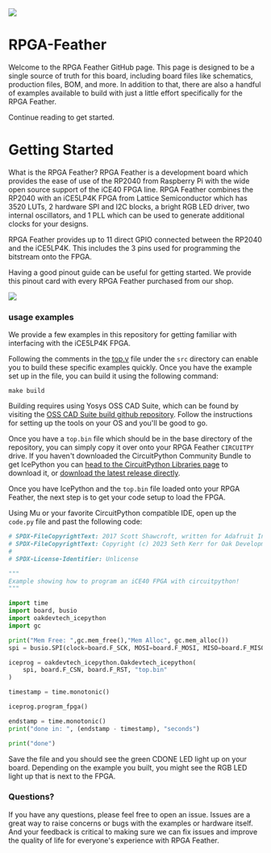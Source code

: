 <image src="/images/RPGA_Feather_Banner.jpeg">

# RPGA-Feather

Welcome to the RPGA Feather GitHub page. This page is designed to be a single source of truth for this board, including board files like schematics, production files, BOM, and more. In addition to that, there are also a handful of examples available to build with just a little effort specifically for the RPGA Feather.

Continue reading to get started.

# Getting Started

What is the RPGA Feather? RPGA Feather is a development board which provides the ease of use of the RP2040 from Raspberry Pi with the wide open source support of the iCE40 FPGA line. RPGA Feather combines the RP2040 with an iCE5LP4K FPGA from Lattice Semiconductor which has 3520 LUTs, 2 hardware SPI and I2C blocks, a bright RGB LED driver, two internal oscillators, and 1 PLL which can be used to generate additional clocks for your designs.

RPGA Feather provides up to 11 direct GPIO connected between the RP2040 and the iCE5LP4K. This includes the 3 pins used for programming the bitstream onto the FPGA.

Having a good pinout guide can be useful for getting started. We provide this pinout card with every RPGA Feather purchased from our shop.

<image src="/images/RPGA%20Feather%20rev%20b.jpg">

### usage examples

We provide a few examples in this repository for getting familiar with interfacing with the iCE5LP4K FPGA.

Following the comments in the [top.v](/src/top.v) file under the `src` directory can enable you to build these specific examples quickly. Once you have the example set up in the file, you can build it using the following command:

```make
make build
```

Building requires using Yosys OSS CAD Suite, which can be found by visiting the [OSS CAD Suite build github repository](https://github.com/YosysHQ/oss-cad-suite-build). Follow the instructions for setting up the tools on your OS and you'll be good to go.

Once you have a `top.bin` file which should be in the base directory of the repository, you can simply copy it over onto your RPGA Feather `CIRCUITPY` drive. If you haven't downloaded the CircuitPython Community Bundle to get IcePython you can [head to the CircuitPython Libraries page](https://circuitpython.org/libraries) to download it, or [download the latest release directly](https://github.com/skerr92/Oakdevtech_CircuitPython_IcePython/releases).

Once you have IcePython and the `top.bin` file loaded onto your RPGA Feather, the next step is to get your code setup to load the FPGA.

Using Mu or your favorite CircuitPython compatible IDE, open up the `code.py` file and past the following code:

```py
# SPDX-FileCopyrightText: 2017 Scott Shawcroft, written for Adafruit Industries
# SPDX-FileCopyrightText: Copyright (c) 2023 Seth Kerr for Oak Development Technologies
#
# SPDX-License-Identifier: Unlicense

"""
Example showing how to program an iCE40 FPGA with circuitpython!
"""

import time
import board, busio
import oakdevtech_icepython
import gc

print("Mem Free: ",gc.mem_free(),"Mem Alloc", gc.mem_alloc())
spi = busio.SPI(clock=board.F_SCK, MOSI=board.F_MOSI, MISO=board.F_MISO)

iceprog = oakdevtech_icepython.Oakdevtech_icepython(
    spi, board.F_CSN, board.F_RST, "top.bin"
)

timestamp = time.monotonic()

iceprog.program_fpga()

endstamp = time.monotonic()
print("done in: ", (endstamp - timestamp), "seconds")

print("done")
```
Save the file and you should see the green CDONE LED light up on your board. Depending on the example you built, you might see the RGB LED light up that is next to the FPGA.

### Questions?

If you have any questions, please feel free to open an issue. Issues are a great way to raise concerns or bugs with the examples or hardware itself. And your feedback is critical to making sure we can fix issues and improve the quality of life for everyone's experience with RPGA Feather.